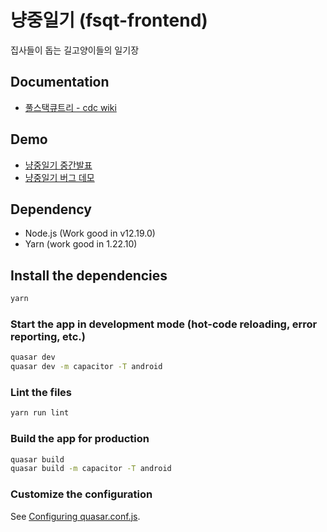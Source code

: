 # 냥중일기 (fsqt-frontend)

집사들이 돕는 길고양이들의 일기장

## Documentation

* [풀스택큐트리 - cdc wiki](https://capstone.uos.ac.kr/cdc/index.php/%ED%92%80%EC%8A%A4%ED%83%9D%ED%81%90%ED%8A%B8%EB%A6%AC)

## Demo

* [냥중일기 중간발표](https://www.youtube.com/watch?v=EDjsbfKp9cE)
* [냥중일기 버그 데모](https://www.youtube.com/watch?v=ncSaXPzwpDg)

## Dependency

* Node.js (Work good in v12.19.0)
* Yarn (work good in 1.22.10)

## Install the dependencies
```bash
yarn
```

### Start the app in development mode (hot-code reloading, error reporting, etc.)
```bash
quasar dev
quasar dev -m capacitor -T android
```

### Lint the files
```bash
yarn run lint
```

### Build the app for production
```bash
quasar build
quasar build -m capacitor -T android
```

### Customize the configuration
See [Configuring quasar.conf.js](https://quasar.dev/quasar-cli/quasar-conf-js).
